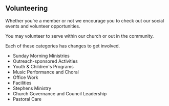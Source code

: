 ## Volunteering

Whether you’re a member or not we encourage you to check out our social events and volunteer opportunities.
 
You may volunteer to serve within our church or out in the community.  

Each of these categories has changes to get involved.

- Sunday Morning Ministries
- Outreach-sponsored Activities
- Youth & Children's Programs
- Music Performance and Choral
- Office Work
- Facilities
- Stephens Ministry
- Church Governance and Council Leadership
- Pastoral Care
